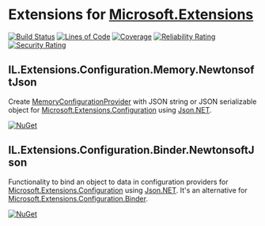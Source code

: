 # Extensions for [Microsoft.Extensions](https://github.com/dotnet/extensions)

[![Build Status](https://iron9light.visualstudio.com/github/_apis/build/status/iron9light.IL.Extensions?branchName=master)](https://iron9light.visualstudio.com/github/_build/latest?definitionId=4&branchName=master)
[![Lines of Code](https://sonarcloud.io/api/project_badges/measure?project=iron9light_IL.Extensions&metric=ncloc)](https://sonarcloud.io/dashboard?id=iron9light_IL.Extensions)
[![Coverage](https://sonarcloud.io/api/project_badges/measure?project=iron9light_IL.Extensions&metric=coverage)](https://sonarcloud.io/dashboard?id=iron9light_IL.Extensions)
[![Reliability Rating](https://sonarcloud.io/api/project_badges/measure?project=iron9light_IL.Extensions&metric=reliability_rating)](https://sonarcloud.io/dashboard?id=iron9light_IL.Extensions)
[![Security Rating](https://sonarcloud.io/api/project_badges/measure?project=iron9light_IL.Extensions&metric=security_rating)](https://sonarcloud.io/dashboard?id=iron9light_IL.Extensions)

## IL.Extensions.Configuration.Memory.NewtonsoftJson

Create [MemoryConfigurationProvider](https://docs.microsoft.com/en-us/aspnet/core/fundamentals/configuration/?#memory-configuration-provider) with JSON string or JSON serializable object for [Microsoft.Extensions.Configuration](https://docs.microsoft.com/en-us/aspnet/core/fundamentals/configuration/) using [Json.NET](https://www.newtonsoft.com/json).

[![NuGet](https://img.shields.io/nuget/vpre/IL.Extensions.Configuration.Memory.NewtonsoftJson.svg)](https://www.nuget.org/packages/IL.Extensions.Configuration.Memory.NewtonsoftJson/)

## IL.Extensions.Configuration.Binder.NewtonsoftJson

Functionality to bind an object to data in configuration providers for [Microsoft.Extensions.Configuration](https://docs.microsoft.com/en-us/aspnet/core/fundamentals/configuration/) using [Json.NET](https://www.newtonsoft.com/json).
It's an alternative for [Microsoft.Extensions.Configuration.Binder](https://www.nuget.org/packages/Microsoft.Extensions.Configuration.Binder/).

[![NuGet](https://img.shields.io/nuget/vpre/IL.Extensions.Configuration.Binder.NewtonsoftJson.svg)](https://www.nuget.org/packages/IL.Extensions.Configuration.Binder.NewtonsoftJson/)
